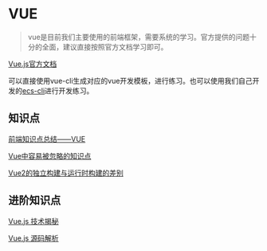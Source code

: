# VUE

> vue是目前我们主要使用的前端框架，需要系统的学习。官方提供的问题十分的全面，建议直接按照官方文档学习即可。

[Vue.js官方文档](https://cn.vuejs.org/v2/guide/)

可以直接使用vue-cli生成对应的vue开发模板，进行练习。也可以使用我们自己开发的[ecs-cli](https://www.npmjs.com/package/ecs-cli)进行开发练习。

## 知识点

[前端知识点总结——VUE](https://segmentfault.com/a/1190000013378197)

[Vue中容易被忽略的知识点](https://github.com/zhaoqize/blog/issues/12)

[Vue2的独立构建与运行时构建的差别](https://github.com/zhaoqize/blog/issues/5)

## 进阶知识点

[Vue.js 技术揭秘](https://ustbhuangyi.github.io/vue-analysis/)

[Vue.js 源码解析](https://github.com/answershuto/learnVue)